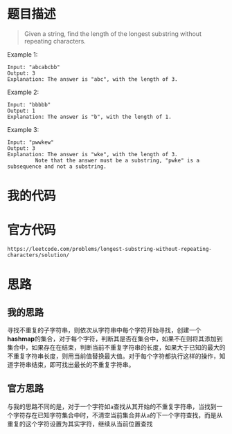 # 题目描述
>Given a string, find the length of the longest substring without repeating characters.

Example 1:

    Input: "abcabcbb"
    Output: 3 
    Explanation: The answer is "abc", with the length of 3. 

Example 2:

    Input: "bbbbb"
    Output: 1
    Explanation: The answer is "b", with the length of 1.

Example 3:

    Input: "pwwkew"
    Output: 3
    Explanation: The answer is "wke", with the length of 3. 
             Note that the answer must be a substring, "pwke" is a subsequence and not a substring.

# 我的代码

# 官方代码

    https://leetcode.com/problems/longest-substring-without-repeating-characters/solution/

# 思路
## 我的思路
寻找不重复的子字符串，则依次从字符串中每个字符开始寻找，创建一个**hashmap**的集合，对于每个字符，判断其是否在集合中，如果不在则将其添加到集合中，如果存在在结束，判断当前不重复字符串的长度，如果大于已知的最大的不重复字符串长度，则用当前值替换最大值。对于每个字符都执行这样的操作，知道字符串结束，即可找出最长的不重复字符串。
## 官方思路
与我的思路不同的是，对于一个字符如`a`查找从其开始的不重复字符串，当找到一个字符存在已知字符集合中时，不清空当前集合并从`a`的下一个字符查找，而是从重复的这个字符设置为其实字符，继续从当前位置查找